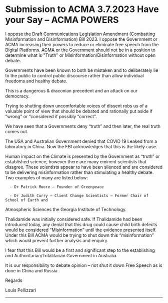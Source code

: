 # Submission to ACMA 3.7.2023 Have your Say – ACMA POWERS

I oppose the Draft Communications Legislation Amendment (Combatting Misinformation and
Disinformation) Bill 2023.  I oppose the Government or ACMA increasing their powers to reduce or
eliminate free speech from the Digital Platforms.  ACMA or the Government should not be in a
position to determine what is "Truth" or Misinformation/Disinformation without open debate.

Governments have been known to both be mistaken and to deliberately lie to the public to control
public discourse rather than allow individual freedoms and healthy debate.

This is a dangerous & draconian precedent and an attack on our democracy.

Trying to shutting down uncomfortable voices of dissent robs us of a valuable point of view that
should be debated and rationally put aside if “wrong” or “considered if possibly “correct”.

We have seen that a Governments deny “truth” and then later, the real truth comes out.

The USA and Australian Government denied that COVID 19 Leaked from a laboratory in
China. Now the FBI acknowledges that this is the likely case.

Human impact on the Climate is presented by the Government as “truth” or established
science, however there are many eminent scientists that disagree.  These scientists appear
to have been silenced and are considered to be delivering misinformation rather than
stimulating a healthy debate. Two examples of many are listed below:

      - Dr Patrick Moore – Founder of Greenpeace

      - Dr Judith Curry – Client Change Scientists – Former Chair of School of Earth and
Atmospheric Sciences the Georgia Institute of Technology.

Thalidamide was initially considered safe. If Thalidamide had been introduced today, any
denial that this drug could cause child birth defects would be considered “Misinformation”
until the evidence presented itself.  Under this Bill ACMA would be trying to shut down this
“misinformation” which would prevent further analysis and enquiry.

I fear that this Bill would be a first and significant step to the establishing and
Authoritarian/Totalitarian Government in Australia.

It is our responsibility to debate opinion – not shut it down Free Speech as is done in China and
Russia.

Regards

Louis Pellizzari


-----

